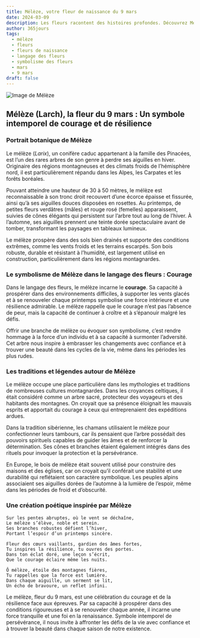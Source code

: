 ```yaml
---
title: Mélèze, votre fleur de naissance du 9 mars
date: 2024-03-09
description: Les fleurs racontent des histoires profondes. Découvrez Mélèze, votre fleur de naissance du 9 mars, ses symboles et récits fascinants. Plongez dans sa signification et son langage unique dans l'art floral.
author: 365jours
tags:
  - mélèze
  - fleurs
  - fleurs de naissance
  - langage des fleurs
  - symbolisme des fleurs
  - mars
  - 9 mars
draft: false
---
```



![Image de Mélèze](https://cdn.pixabay.com/photo/2012/09/09/10/09/larch-56567_640.jpg#center)


## Mélèze (Larch), la fleur du 9 mars : Un symbole intemporel de courage et de résilience

### Portrait botanique de Mélèze

Le mélèze (_Larix_), un conifère caduc appartenant à la famille des Pinacées, est l’un des rares arbres de son genre à perdre ses aiguilles en hiver. Originaire des régions montagneuses et des climats froids de l’hémisphère nord, il est particulièrement répandu dans les Alpes, les Carpates et les forêts boréales.

Pouvant atteindre une hauteur de 30 à 50 mètres, le mélèze est reconnaissable à son tronc droit recouvert d’une écorce épaisse et fissurée, ainsi qu’à ses aiguilles douces disposées en rosettes. Au printemps, de petites fleurs verdâtres (mâles) et rouge rosé (femelles) apparaissent, suivies de cônes élégants qui persistent sur l’arbre tout au long de l’hiver. À l’automne, ses aiguilles prennent une teinte dorée spectaculaire avant de tomber, transformant les paysages en tableaux lumineux.

Le mélèze prospère dans des sols bien drainés et supporte des conditions extrêmes, comme les vents froids et les terrains escarpés. Son bois robuste, durable et résistant à l’humidité, est largement utilisé en construction, particulièrement dans les régions montagnardes.

### Le symbolisme de Mélèze dans le langage des fleurs : Courage

Dans le langage des fleurs, le mélèze incarne le **courage**. Sa capacité à prospérer dans des environnements difficiles, à supporter les vents glacés et à se renouveler chaque printemps symbolise une force intérieure et une résilience admirable. Le mélèze rappelle que le courage n’est pas l’absence de peur, mais la capacité de continuer à croître et à s’épanouir malgré les défis.

Offrir une branche de mélèze ou évoquer son symbolisme, c’est rendre hommage à la force d’un individu et à sa capacité à surmonter l’adversité. Cet arbre nous inspire à embrasser les changements avec confiance et à trouver une beauté dans les cycles de la vie, même dans les périodes les plus rudes.

### Les traditions et légendes autour de Mélèze

Le mélèze occupe une place particulière dans les mythologies et traditions de nombreuses cultures montagnardes. Dans les croyances celtiques, il était considéré comme un arbre sacré, protecteur des voyageurs et des habitants des montagnes. On croyait que sa présence éloignait les mauvais esprits et apportait du courage à ceux qui entreprenaient des expéditions ardues.

Dans la tradition sibérienne, les chamans utilisaient le mélèze pour confectionner leurs tambours, car ils pensaient que l’arbre possédait des pouvoirs spirituels capables de guider les âmes et de renforcer la détermination. Ses cônes et branches étaient également intégrés dans des rituels pour invoquer la protection et la persévérance.

En Europe, le bois de mélèze était souvent utilisé pour construire des maisons et des églises, car on croyait qu’il conférait une stabilité et une durabilité qui reflétaient son caractère symbolique. Les peuples alpins associaient ses aiguilles dorées de l’automne à la lumière de l’espoir, même dans les périodes de froid et d’obscurité.

### Une création poétique inspirée par Mélèze

```
Sur les pentes abruptes, où le vent se déchaîne,  
Le mélèze s’élève, noble et serein.  
Ses branches robustes défient l’hiver,  
Portant l’espoir d’un printemps sincère.  

Fleur des cœurs vaillants, gardien des âmes fortes,  
Tu inspires la résilience, tu ouvres des portes.  
Dans ton éclat doré, une leçon s’écrit,  
Que le courage éclaire même les nuits.  

Ô mélèze, étoile des montagnes fières,  
Tu rappelles que la force est lumière.  
Dans chaque aiguille, un serment se lit,  
Un écho de bravoure, un reflet infini.  
```

Le mélèze, fleur du 9 mars, est une célébration du courage et de la résilience face aux épreuves. Par sa capacité à prospérer dans des conditions rigoureuses et à se renouveler chaque année, il incarne une force tranquille et une foi en la renaissance. Symbole intemporel de persévérance, il nous invite à affronter les défis de la vie avec confiance et à trouver la beauté dans chaque saison de notre existence.


